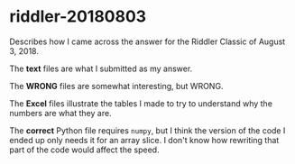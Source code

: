 # riddler-20180803
Describes how I came across the answer for the Riddler Classic of August 3, 2018.

The **text** files are what I submitted as my answer.

The **WRONG** files are somewhat interesting, but WRONG.

The **Excel** files illustrate the tables I made to try to understand why the numbers are what they are.

The **correct** Python file requires `numpy`, but I think the version of the code I ended up only needs it for an array slice. I don't know how rewriting that part of the code would affect the speed.
